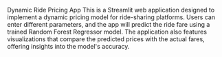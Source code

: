 
Dynamic Ride Pricing App
This is a Streamlit web application designed to implement a dynamic pricing model for ride-sharing platforms. Users can enter different parameters, and the app will predict the ride fare using a trained Random Forest Regressor model. The application also features visualizations that compare the predicted prices with the actual fares, offering insights into the model's accuracy.


